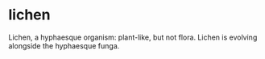 # lichen
Lichen, a hyphaesque organism: plant-like, but not flora.  Lichen is evolving alongside the hyphaesque funga.
